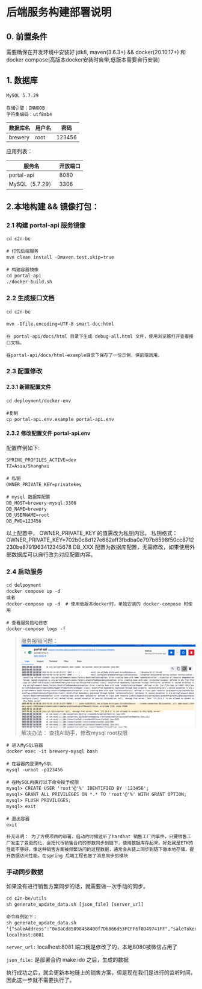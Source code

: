# 后端服务构建部署说明
## 0. 前置条件

需要确保在开发环境中安装好 jdk8, maven(3.6.3+) && docker(20.10.17+) 和 docker compose(高版本docker安装时自带,低版本需要自行安装)

## 1. 数据库

    MySQL 5.7.29

    存储引擎：INNODB
    字符集编码：utf8mb4


| 数据库名    | 用户名  | 密码   |
|---------|------| ------ |
| brewery | root | 123456 |



应用列表：

| 服务名           | 开放端口 |
|---------------|------|
| portal-api    | 8080 |
| MySQL（5.7.29） | 3306 |



## 2.本地构建 && 镜像打包：

### 2.1 构建 portal-api 服务镜像
    
    cd c2n-be

    # 打包后端服务
    mvn clean install -Dmaven.test.skip=true

    # 构建容器镜像
    cd portal-api
    ./docker-build.sh

### 2.2 生成接口文档

    cd c2n-be

    mvn -Dfile.encoding=UTF-8 smart-doc:html

    在 portal-api/docs/html 目录下生成 debug-all.html 文件，使用浏览器打开查看接口文档。
    
    在portal-api/docs/html-example目录下保存了一份示例，供前端调用。
    


### 2.3 配置修改

#### 2.3.1 新建配置文件    

    cd deployment/docker-env
    
    #复制
    cp portal-api.env.example portal-api.env

#### 2.3.2 修改配置文件 portal-api.env

配置样例如下:
```shell
SPRING_PROFILES_ACTIVE=dev
TZ=Asia/Shanghai

# 私钥
OWNER_PRIVATE_KEY=privatekey

# mysql 数据库配置
DB_HOST=brewery-mysql:3306
DB_NAME=brewery
DB_USERNAME=root
DB_PWD=123456

```

以上配置中，
OWNER_PRIVATE_KEY 的值需改为私钥内容。
私钥格式：OWNER_PRIVATE_KEY=702b0c8d127e662aff3fbdba0e797b6598f50cc8712230be8791963412345678
DB_XXX 配置为数据库配置，无需修改，如果使用外部数据库可以自行改为对应配置内容。



### 2.4 启动服务
    cd delpoyment 
    docker compose up -d 
    或者
    docker-compose up -d  # 使用低版本docker时，单独安装的 docker-compose 时使用

    # 查看服务启动日志
    docker-compose logs -f
> 服务报错问题：
![替代文本](../../.assest/iShot_2025-03-02_17.10.24.png "docker 报错记录")
解决办法：
查找AI助手，修改mysql root权限  
```
# 进入MySQL容器
docker exec -it brewery-mysql bash

# 在容器内登录MySQL
mysql -uroot -p123456

# 在MySQL内执行以下命令授予权限
mysql> CREATE USER 'root'@'%' IDENTIFIED BY '123456';
mysql> GRANT ALL PRIVILEGES ON *.* TO 'root'@'%' WITH GRANT OPTION;
mysql> FLUSH PRIVILEGES;
mysql> exit

# 退出容器
exit
```  
`补充说明： 为了方便项目的部署，启动的时候监听了hardhat 销售工厂的事件，只要销售工厂发生了变更的化，会把代币销售合约的参数同步到链下，使用数据库存起来。好处就是ETH的性能不够好，像这种销售方案被频繁访问的过程数据，通常会从链上同步到链下做本地存储，提升数据访问性能。在spring 后端工程也做了消息同步的模块`

### 手动同步数据
如果没有进行销售方案同步的话，就需要做一次手动的同步。

    cd c2n-be/utils
    sh generate_update_data.sh [json_file] [server_url] 
    
    命令样例如下：
    sh generate_update_data.sh '{"saleAddress":"0x8aCd85898458400f7Db866d53FCFF6f0D49741FF","saleToken":"0x959922bE3CAee4b8Cd9a407cc3ac1C251C2007B1","saleOwner":"0xf39Fd6e51aad88F6F4ce6aB8827279cffFb92266","tokenPriceInEth":"100000000000","totalTokens":"10000000000000000000000000","saleEndTime":1740985165,"tokensUnlockTime":1740985395,"registrationStart":1740984975,"registrationEnd":1740985095,"saleStartTime":1740985105}' localhost:8081

`server_url:`  localhost:8081  端口我是修改了的，本地8080被微信占用了

`json_file:`  是部署合约 make ido 之后，生成的数据

执行成功之后，就会更新本地链上的销售方案，但是现在我们是进行的监听时间，因此这一步就不需要执行了。



